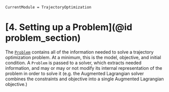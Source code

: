 ```@meta
CurrentModule = TrajectoryOptimization
```

# [4. Setting up a Problem](@id problem_section)
The [`Problem`](@ref) contains all of the information needed to solve a trajectory optimization
problem. At a minimum, this is the model, objective, and initial condition. A `Problem` is
passed to a solver, which extracts needed information, and may or may or not modify its
internal representation of the problem in order to solve it (e.g. the Augmented Lagrangian
solver combines the constraints and objective into a single Augmented Lagrangian objective.)
